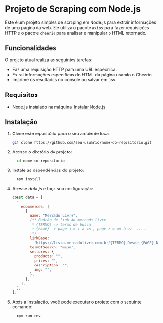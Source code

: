 # Projeto de Scraping com Node.js

Este é um projeto simples de scraping em Node.js para extrair informações de uma página da web. Ele utiliza o pacote `axios` para fazer requisições HTTP e o pacote `cheerio` para analisar e manipular o HTML retornado.

## Funcionalidades

O projeto atual realiza as seguintes tarefas:

- Faz uma requisição HTTP para uma URL específica.
- Extrai informações específicas do HTML da página usando o Cheerio.
- Imprime os resultados no console ou salvar em csv.

## Requisitos

- Node.js instalado na máquina. [Instalar Node.js](https://nodejs.org/)

## Instalação

1. Clone este repositório para o seu ambiente local:

   ```bash
   git clone https://github.com/seu-usuario/nome-do-repositorio.git

2. Acesse o diretório do projeto:
      ```bash
        cd nome-do-repositorio

3. Instale as dependências do projeto:
      ```bash
        npm install
      
4. Acesse *data.js* e faça sua configuração:
    ```js
    const data = [
      {
        ecommerces: [
          {
            name: "Mercado Livre",
            /** Padrão de link do mercado livre
             * {TERMO} -> termo de busca
             * {PAGE} -> page 1 = 1 à 48 , page 2 = 49 à 97  .....
             */
            linkBase:
              "https://lista.mercadolivre.com.br/{TERMO}_Desde_{PAGE}_NoIndex_True",
            termOfSearch: "mesa",
            sectores: {
              products: "",
              prices: "",
              description: "",
              img: "",
            },
          },
        ],
      },
    ];
    ```
      
5. Após a instalação, você pode executar o projeto com o seguinte comando:
      ```bash
        npm run dev



